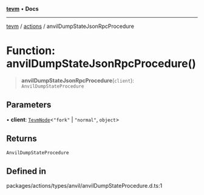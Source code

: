 [**tevm**](../../README.md) • **Docs**

***

[tevm](../../modules.md) / [actions](../README.md) / anvilDumpStateJsonRpcProcedure

# Function: anvilDumpStateJsonRpcProcedure()

> **anvilDumpStateJsonRpcProcedure**(`client`): `AnvilDumpStateProcedure`

## Parameters

• **client**: [`TevmNode`](../../index/type-aliases/TevmNode.md)\<`"fork"` \| `"normal"`, `object`\>

## Returns

`AnvilDumpStateProcedure`

## Defined in

packages/actions/types/anvil/anvilDumpStateProcedure.d.ts:1
